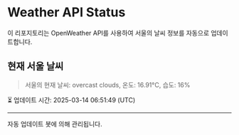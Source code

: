 
# Weather API Status

이 리포지토리는 OpenWeather API를 사용하여 서울의 날씨 정보를 자동으로 업데이트합니다.

## 현재 서울 날씨
> 서울의 현재 날씨: overcast clouds, 온도: 16.91°C, 습도: 16%

⏳ 업데이트 시간: 2025-03-14 06:51:49 (UTC)

---
자동 업데이트 봇에 의해 관리됩니다.
